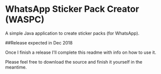 # WhatsApp Sticker Pack Creator (WASPC)

A simple Java application to create sticker packs (for WhatsApp).

##Release expected in Dec 2018

Once I finish a release I'll complete this readme with info on how to use it.

Please feel free to download the source and finish it yourself in the meantime.
